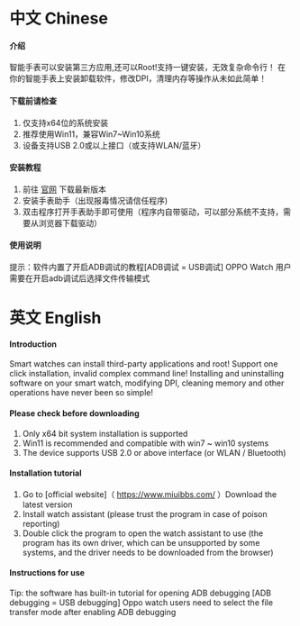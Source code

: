 # 中文 Chinese
#### 介绍
智能手表可以安装第三方应用,还可以Root!支持一键安装，无效复杂命令行！
在你的智能手表上安装卸载软件，修改DPI，清理内存等操作从未如此简单！

#### 下载前请检查

1.  仅支持x64位的系统安装
2.  推荐使用Win11，兼容Win7~Win10系统
3.  设备支持USB 2.0或以上接口（或支持WLAN/蓝牙）

#### 安装教程

1.  前往 [官网](https://www.miuibbs.com/) 下载最新版本  
2.  安装手表助手（出现报毒情况请信任程序)
3.  双击程序打开手表助手即可使用（程序内自带驱动，可以部分系统不支持，需要从浏览器下载驱动）

#### 使用说明
 
提示：软件内置了开启ADB调试的教程[ADB调试 = USB调试]
OPPO Watch 用户需要在开启adb调试后选择文件传输模式

# 英文 English
#### Introduction
Smart watches can install third-party applications and root! Support one click installation, invalid complex command line!
Installing and uninstalling software on your smart watch, modifying DPI, cleaning memory and other operations have never been so simple!

#### Please check before downloading
1. Only x64 bit system installation is supported
2. Win11 is recommended and compatible with win7 ~ win10 systems
3. The device supports USB 2.0 or above interface (or WLAN / Bluetooth)
 
#### Installation tutorial
1. Go to [official website]（ https://www.miuibbs.com/ ）Download the latest version
2. Install watch assistant (please trust the program in case of poison reporting)
3. Double click the program to open the watch assistant to use (the program has its own driver, which can be unsupported by some systems, and the driver needs to be downloaded from the browser)
 
#### Instructions for use
Tip: the software has built-in tutorial for opening ADB debugging [ADB debugging = USB debugging]
Oppo watch users need to select the file transfer mode after enabling ADB debugging
